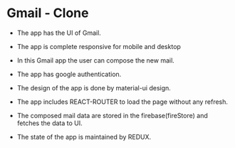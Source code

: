 # Gmail - Clone

* The app has the UI of Gmail.

* The app is complete responsive for mobile and desktop

* In this Gmail app the user can compose the new mail.

* The app has google authentication.

* The design of the app is done by material-ui design.

* The app includes REACT-ROUTER to load the page without any refresh.

* The composed mail data are stored in the firebase(fireStore) and fetches the data to UI.

* The state of the app is maintained by REDUX.




